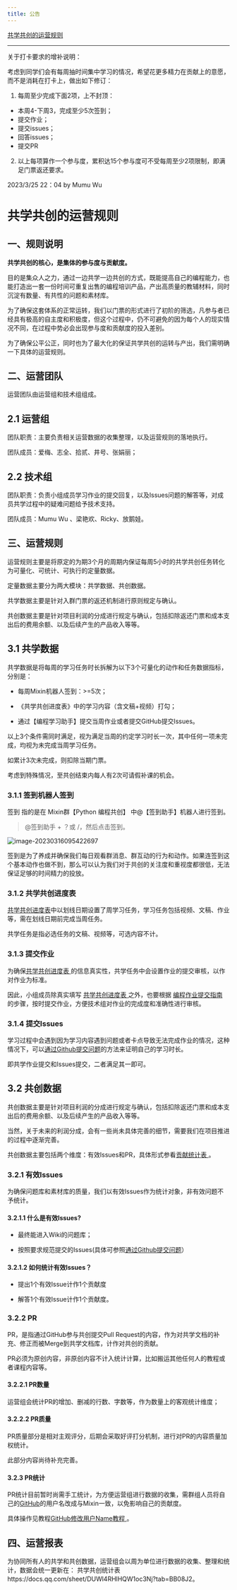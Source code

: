 ```yaml
---
title: 公告
---
```


[共学共创的运营规则](#共学共创的运营规则)

------

关于打卡要求的增补说明：

考虑到同学们会有每周抽时间集中学习的情况，希望花更多精力在贡献上的意愿，而不是消耗在打卡上，做出如下修订：

1. 每周至少完成下面2项，上不封顶：

- 本周4-下周3，完成至少5次签到；
- 提交作业；
- 提交issues；
- 回答issues；
- 提交PR

2. 以上每项算作一个参与度，累积达15个参与度可不受每周至少2项限制，即满足门票返还要求。

2023/3/25 22：04 by Mumu Wu

# 共学共创的运营规则


## 一、规则说明

**共学共创的核心，是集体的参与度与贡献度。**

目的是集众人之力，通过一边共学一边共创的方式，既能提高自己的编程能力，也能打造出一套一份时间可重复出售的编程培训产品，产出高质量的教辅材料，同时沉淀有数量、有共性的问题和素材库。

为了确保这套体系的正常运转，我们以门票的形式进行了初阶的筛选，凡参与者已经具有极高的自主度和积极度，但这个过程中，仍不可避免的因为每个人的现实情况不同，在过程中势必会出现参与度和贡献度的投入差别。

为了确保公平公正，同时也为了最大化的保证共学共创的运转与产出，我们需明确一下具体的运营规则。



## 二、运营团队

运营团队由运营组和技术组组成。

## 2.1 运营组 

团队职责：主要负责相关运营数据的收集整理，以及运营规则的落地执行。

团队成员：爱梅、志全、拾贰、井号、张娟丽；

## 2.2 技术组

团队职责：负责小组成员学习作业的提交回复，以及Issues问题的解答等，对成员共学过程中的疑难问题给予技术支持。

团队成员：Mumu Wu 、梁艳欢、Ricky、放鹅娃。



## 三、运营规则

运营规则主要是将原定的为期3个月的周期内保证每周5小时的共学共创任务转化为可量化、可统计、可执行的定量数据。

定量数据主要分为两大模块：共学数据、共创数据。

共学数据主要是针对入群门票的返还机制进行原则规定与确认。

共创数据主要是针对项目利润的分成进行规定与确认，包括扣除返还门票和成本支出后的费用余额、以及后续产生的产品收入等等。

## 3.1 共学数据

共学数据是将每周的学习任务时长拆解为以下3个可量化的动作和任务数据指标，分别是：

* 每周Mixin机器人签到：>=5次；

* 《共学共创进度表》中的学习内容（含文稿+视频）打勾；

* 通过【编程学习助手】提交当周作业或者提交GitHub提交Issues。

以上3个条件需同时满足，视为满足当周的约定学习时长一次，其中任何一项未完成，均视为未完成当周学习任务。

如累计3次未完成，则扣除当期门票。

考虑到特殊情况，至共创结束内每人有2次可请假补课的机会。

### 3.1.1 签到机器人签到 

签到 指的是在 Mixin群【Python 编程共创】 中@【签到助手】机器人进行签到。

> @签到助手 + ？或 /，然后点击签到。

![image-20230316095422697](https://raw.githubusercontent.com/vwumumu/images/master/image-20230316095422697.png)

签到是为了养成并确保我们每日观看群消息、群互动的行为和动作。如果连签到这个基本动作也做不到，那么可以认为我们对于共创的关注度和重视度都很低，无法保证足够的时间精力的投放。

### 3.1.2 共学共创进度表 

[共学共创进度表](https://docs.qq.com/sheet/DYkdIT0hKbW1tWmhE?tab=BB08J2&u=94f25494d9b149d7b86d45533049c687)中以划线日期设置了周学习任务，学习任务包括视频、文稿、作业等，需在划线日期前完成当周任务。

共学任务是指必选任务的文稿、视频等，可选内容不计。

### 3.1.3 提交作业

为确保[共学共创进度表 ](https://docs.qq.com/sheet/DYkdIT0hKbW1tWmhE?tab=BB08J2&u=94f25494d9b149d7b86d45533049c687)的信息真实性，共学任务中会设置作业的提交审核，以作对作业为标准。

因此，小组成员除真实填写 [共学共创进度表 ](https://docs.qq.com/sheet/DYkdIT0hKbW1tWmhE?tab=BB08J2&u=94f25494d9b149d7b86d45533049c687) 之外，也要根据 [编程作业提交指南](https://coding-newbies-group.github.io/programming-co_creation-docs/docs/extend/assignment-submit-guide)  的步骤，按时提交作业，方便技术组对作业的完成度和准确性进行审核。

### 3.1.4 提交Issues

学习过程中会遇到因为学习内容遇到问题或者卡点导致无法完成作业的情况，这种情况下，可以[通过Github提交问题](https://coding-newbies-group.github.io/programming-co_creation-docs/docs/p0/p0-2-issues)的方法来证明自己的学习时长。

即共学作业提交和Issues提交，二者满足其一即可。

## 3.2 共创数据

共创数据主要是针对项目利润的分成进行规定与确认，包括扣除返还门票和成本支出后的费用余额、以及后续产生的产品收入等等。

当然，关于未来的利润分成，会有一些尚未具体完善的细节，需要我们在项目推进的过程中逐渐完善。

共创数据主要包括两个维度：有效Issues和PR，具体形式参看[贡献统计表 ](https://docs.qq.com/sheet/DYmdOeXZCUUlIaWhS?tab=BB08J2&u=94f25494d9b149d7b86d45533049c687)。

### 3.2.1 有效Issues

为确保问题库和素材库的质量，我们以有效Issues作为统计对象，非有效问题不予统计。

#### 3.2.1.1 什么是有效Issues?

* 最终能进入Wiki的问题库；

* 按照要求规范提交的Issues(具体可参照[通过Github提交问题](https://coding-newbies-group.github.io/programming-co_creation-docs/docs/p0/p0-2-issues)）

#### 3.2.1.2 如何统计有效Issues？

* 提出1个有效Issue计作1个贡献度

* 解答1个有效Issue计作1个贡献度。

### 3.2.2 PR

PR，是指通过GitHub参与共创提交Pull Request的内容，作为对共学文档的补充、修正而被Merge到共学文档库，计作对共创的贡献。

PR必须为原创内容，非原创内容不计入统计计算，比如搬运其他任何人的教程或者课程内容等。

#### 3.2.2.1 PR数量

运营组会统计PR的增加、删减的行数、字数等，作为数量上的客观统计维度；

#### 3.2.2.2 PR质量

PR质量部分是相对主观评分，后期会采取好评打分机制，进行对PR的内容质量加权统计。

此部分内容尚待补充完善。

#### 3.2.3 PR统计

PR统计目前暂时尚需手工统计，为方便运营组进行数据的收集，需群组人员将自己的[GitHub](https://github.com/)的用户名改成与Mixin一致，以免影响自己的贡献度。

具体操作见教程[GitHub修改用户Name教程 ](https://coding-newbies-group.github.io/programming-co_creation-docs/docs/extend/github-edit-name) 。



## 四、运营报表

为协同所有人的共学和共创数据，运营组会以周为单位进行数据的收集、整理和统计，数据会统一更新在：
共学共创统计表https://docs.qq.com/sheet/DUWl4RHlHQW1oc3Nj?tab=BB08J2。